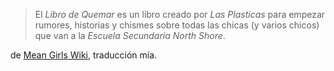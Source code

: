 > El _Libro de Quemar_ es un libro creado por _Las Plasticas_ para empezar rumores, historias y chismes sobre todas las chicas (y varios chicos) que van a la _Escuela Secundaria North Shore_.

de [Mean Girls Wiki](https://meangirls.fandom.com/wiki/Burn_Book), traducción mía.

